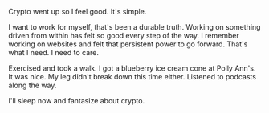 Crypto went up so I feel good. It's simple.

I want to work for myself, that's been a durable truth. Working on something driven from within has felt so good every step of the way. I remember working on websites and felt that persistent power to go forward. That's what I need. I need to care.

Exercised and took a walk. I got a blueberry ice cream cone at Polly Ann's. It was nice. My leg didn't break down this time either. Listened to podcasts along the way.

I'll sleep now and fantasize about crypto.
